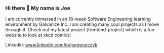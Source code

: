 ### Hi there 👋 My name is Joe
I am currently immersed in an 18-week Software Engineering learning environment by Galvanize Inc. I am creating many cool projects as I move through it. Check out my latest project (frontend-project) which is a fun website to look at xkcd comics!

Linkedin: www.linkedin.com/in/joegoralczyk


<!--
**joegor85/joegor85** is a ✨ _special_ ✨ repository because its `README.md` (this file) appears on your GitHub profile.

Here are some ideas to get you started:

- 🔭 I’m currently working on ...
- 🌱 I’m currently learning ...
- 👯 I’m looking to collaborate on ...
- 🤔 I’m looking for help with ...
- 💬 Ask me about ...
- 📫 How to reach me: ...
- 😄 Pronouns: ...
- ⚡ Fun fact: ...
-->


